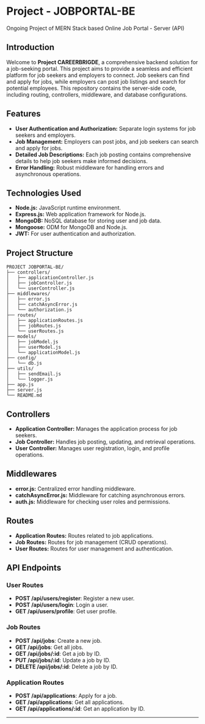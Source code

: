 # Project - JOBPORTAL-BE
Ongoing Project of MERN Stack based Online Job Portal - Server (API)

## Introduction

Welcome to **Project CAREERBRIGDE**, a comprehensive backend solution for a job-seeking portal. This project aims to provide a seamless and efficient platform for job seekers and employers to connect. Job seekers can find and apply for jobs, while employers can post job listings and search for potential employees. This repository contains the server-side code, including routing, controllers, middleware, and database configurations.

## Features

- **User Authentication and Authorization:** Separate login systems for job seekers and employers.
- **Job Management:** Employers can post jobs, and job seekers can search and apply for jobs.
- **Detailed Job Descriptions:** Each job posting contains comprehensive details to help job seekers make informed decisions.
- **Error Handling:** Robust middleware for handling errors and asynchronous operations.

## Technologies Used

- **Node.js:** JavaScript runtime environment.
- **Express.js:** Web application framework for Node.js.
- **MongoDB:** NoSQL database for storing user and job data.
- **Mongoose:** ODM for MongoDB and Node.js.
- **JWT:** For user authentication and authorization.

## Project Structure

```plaintext
PROJECT JOBPORTAL-BE/
├── controllers/
│   ├── applicationController.js
│   ├── jobController.js
│   └── userController.js
├── middlewares/
│   ├── error.js
│   ├── catchAsyncError.js
│   └── authorization.js
├── routes/
│   ├── applicationRoutes.js
│   ├── jobRoutes.js
│   └── userRoutes.js
├── models/
│   ├── jobModel.js
│   ├── userModel.js
│   └── applicationModel.js
├── config/
│   └── db.js
├── utils/
│   ├── sendEmail.js
│   └── logger.js
├── app.js
├── server.js
└── README.md
```

## Controllers

- **Application Controller:** Manages the application process for job seekers.
- **Job Controller:** Handles job posting, updating, and retrieval operations.
- **User Controller:** Manages user registration, login, and profile operations.

## Middlewares

- **error.js:** Centralized error handling middleware.
- **catchAsyncError.js:** Middleware for catching asynchronous errors.
- **auth.js:** Middleware for checking user roles and permissions.

## Routes

- **Application Routes:** Routes related to job applications.
- **Job Routes:** Routes for job management (CRUD operations).
- **User Routes:** Routes for user management and authentication.
## API Endpoints

### User Routes

- **POST /api/users/register**: Register a new user.
- **POST /api/users/login**: Login a user.
- **GET /api/users/profile**: Get user profile.

### Job Routes

- **POST /api/jobs**: Create a new job.
- **GET /api/jobs**: Get all jobs.
- **GET /api/jobs/:id**: Get a job by ID.
- **PUT /api/jobs/:id**: Update a job by ID.
- **DELETE /api/jobs/:id**: Delete a job by ID.

### Application Routes

- **POST /api/applications**: Apply for a job.
- **GET /api/applications**: Get all applications.
- **GET /api/applications/:id**: Get an application by ID.

---
